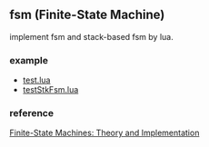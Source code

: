 ## fsm (Finite-State Machine)

implement fsm and stack-based fsm by lua.

### example
- [test.lua](https://github.com/bjut-hz/game_ai/blob/master/fsm/test.lua)
- [testStkFsm.lua](https://github.com/bjut-hz/game_ai/blob/master/fsm/testStkFsm.lua)

### reference

[Finite-State Machines: Theory and Implementation](https://gamedevelopment.tutsplus.com/tutorials/finite-state-machines-theory-and-implementation--gamedev-11867)